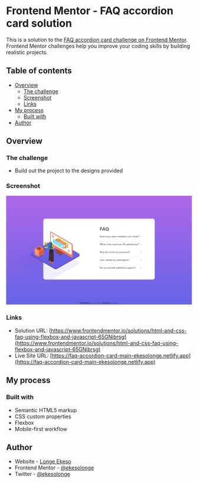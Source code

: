 # Frontend Mentor - FAQ accordion card solution

This is a solution to the [FAQ accordion card challenge on Frontend Mentor](https://www.frontendmentor.io/challenges/faq-accordion-card-XlyjD0Oam). Frontend Mentor challenges help you improve your coding skills by building realistic projects.

## Table of contents

- [Overview](#overview)
  - [The challenge](#the-challenge)
  - [Screenshot](#screenshot)
  - [Links](#links)
- [My process](#my-process)
  - [Built with](#built-with)
- [Author](#author)

## Overview

### The challenge

- Build out the project to the designs provided

### Screenshot

![](./images/screenshot.jpg)

### Links

- Solution URL: [https://www.frontendmentor.io/solutions/html-and-css-faq-using-flexbox-and-javascript-65GNibrsg](https://www.frontendmentor.io/solutions/html-and-css-faq-using-flexbox-and-javascript-65GNibrsg)
- Live Site URL: [https://faq-accordion-card-main-ekesolonge.netlify.app](https://faq-accordion-card-main-ekesolonge.netlify.app)

## My process

### Built with

- Semantic HTML5 markup
- CSS custom properties
- Flexbox
- Mobile-first workflow

## Author

- Website - [Longe Ekeso](https://ekesolonge-portfolio.netlify.app)
- Frontend Mentor - [@ekesolonge](https://www.frontendmentor.io/profile/ekesolonge)
- Twitter - [@ekesolonge](https://www.twitter.com/ekesolonge)
